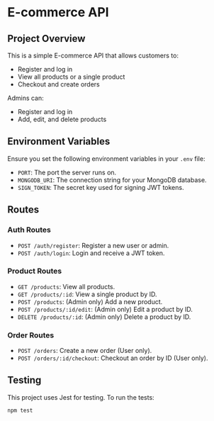 # E-commerce API

## Project Overview

This is a simple E-commerce API that allows customers to:
- Register and log in
- View all products or a single product
- Checkout and create orders

Admins can:
- Register and log in
- Add, edit, and delete products

## Environment Variables

Ensure you set the following environment variables in your `.env` file:

- `PORT`: The port the server runs on.
- `MONGODB_URI`: The connection string for your MongoDB database.
- `SIGN_TOKEN`: The secret key used for signing JWT tokens.

## Routes

### Auth Routes

- `POST /auth/register`: Register a new user or admin.
- `POST /auth/login`: Login and receive a JWT token.

### Product Routes

- `GET /products`: View all products.
- `GET /products/:id`: View a single product by ID.
- `POST /products`: (Admin only) Add a new product.
- `POST /products/:id/edit`: (Admin only) Edit a product by ID.
- `DELETE /products/:id`: (Admin only) Delete a product by ID.

### Order Routes

- `POST /orders`: Create a new order (User only).
- `POST /orders/:id/checkout`: Checkout an order by ID (User only).

## Testing

This project uses Jest for testing. To run the tests:

```bash
npm test
